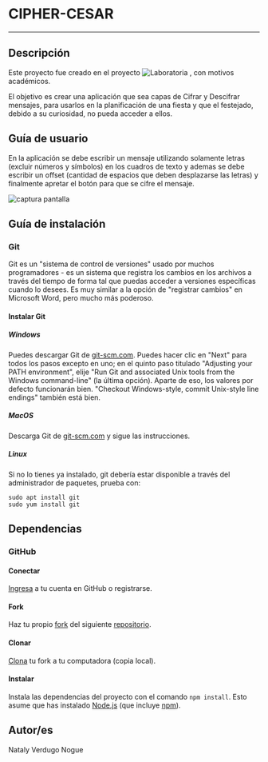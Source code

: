 # CIPHER-CESAR
------
## Descripción 

Este proyecto fue creado en el proyecto ![Laboratoria](http://www.ifblanco.cl/wp-content/uploads/2016/06/Laboratoria-codigo.png) , con motivos académicos.

El objetivo es crear una aplicación que sea capas de Cifrar y Descifrar mensajes, para usarlos en la planificación de una fiesta y que el festejado, debido a su curiosidad, no pueda acceder a ellos.

## Guía de usuario

En la aplicación se debe escribir un mensaje utilizando solamente letras (excluir números y símbolos) en los cuadros de texto y ademas se debe escribir un offset (cantidad de espacios que deben desplazarse las letras) y finalmente apretar el botón para que se cifre el mensaje.

![captura pantalla](/home/nataly/Documentos/scl-2018-05-bc-core-am/src/img/captura-cipher.png)

## Guía de instalación

### Git

Git es un "sistema de control de versiones" usado por muchos programadores - es un sistema que registra los cambios en los archivos a través del tiempo de forma tal que puedas acceder a versiones específicas cuando lo desees. Es muy similar a la opción de "registrar cambios" en Microsoft Word, pero mucho más poderoso.

#### Instalar Git

##### Windows

Puedes descargar Git de [git-scm.com][3]. Puedes hacer clic en "Next" para todos los pasos excepto en uno; en el quinto paso titulado "Adjusting your PATH environment", elije "Run Git and associated Unix tools from the Windows command-line" (la última opción). Aparte de eso, los valores por defecto funcionarán bien. "Checkout Windows-style, commit Unix-style line endings" también está bien.

[3]: https://git-scm.com/

##### MacOS

Descarga Git de [git-scm.com][3] y sigue las instrucciones.

##### Linux

Si no lo tienes ya instalado, git debería estar disponible a través del administrador de paquetes, prueba con:

    sudo apt install git
    sudo yum install git

## Dependencias

### GitHub

#### Conectar
[Ingresa](https://github.com/) a tu cuenta en GitHub o registrarse.
#### Fork
Haz tu propio [fork](https://help.github.com/articles/fork-a-repo/)
del siguiente [repositorio](https://github.com/NatalyVerdugoNogue/scl-2018-05-bc-core-am).
#### Clonar
[Clona](https://help.github.com/articles/cloning-a-repository/)
tu fork a tu computadora (copia local).
#### Instalar
Instala las dependencias del proyecto con el comando `npm
install`. Esto asume que has instalado [Node.js](https://nodejs.org/) (que
incluye [npm](https://docs.npmjs.com/)).

## Autor/es
Nataly Verdugo Nogue 

